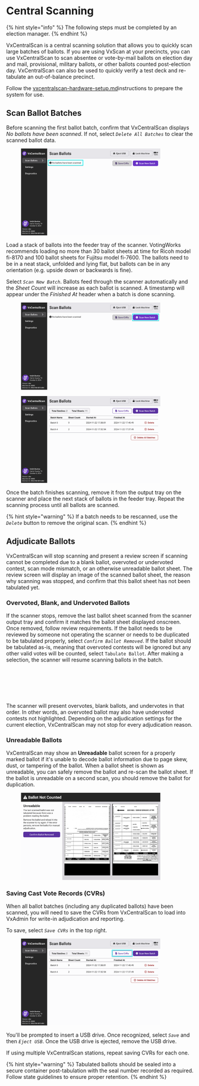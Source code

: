 # Central Scanning

{% hint style="info" %}
The following steps must be completed by an election manager.
{% endhint %}

VxCentralScan is a central scanning solution that allows you to quickly scan large batches of ballots. If you are using VxScan at your precincts, you can use VxCentralScan to scan absentee or vote-by-mail ballots on election day and mail, provisional, military ballots, or other ballots counted post-election day. VxCentralScan can also be used to quickly verify a test deck and re-tabulate an out-of-balance precinct.&#x20;

Follow the [vxcentralscan-hardware-setup.md](vxcentralscan-hardware-setup.md "mention")instructions to prepare the system for use.

## Scan Ballot Batches

Before scanning the first ballot batch, confirm that VxCentralScan displays _No ballots have been scanned_. If not, select _`Delete All Batches`_ to clear the scanned ballot data.

<figure><img src="../.gitbook/assets/no-ballots-scanned copy.png" alt="" width="375"><figcaption></figcaption></figure>

Load a stack of ballots into the feeder tray of the scanner. VotingWorks recommends loading no more than 30 ballot sheets at time for Ricoh model fi-8170 and 100 ballot sheets for Fujitsu model fi-7600. The ballots need to be in a neat stack, unfolded and lying flat, but ballots can be in any orientation (e.g. upside down or backwards is fine).

Select _`Scan New Batch`_. Ballots feed through the scanner automatically and the _Sheet Count_ will increase as each ballot is scanned. A timestamp will appear under the _Finished At_ header when a batch is done scanning.&#x20;

<div><figure><img src="../.gitbook/assets/no-ballots-scanned copy 2.png" alt="" width="375"><figcaption></figcaption></figure> <figure><img src="../.gitbook/assets/cs-ballots-scanned.png" alt="" width="375"><figcaption></figcaption></figure></div>

Once the batch finishes scanning, remove it from the output tray on the scanner and place the next stack of ballots in the feeder tray. Repeat the scanning process until all ballots are scanned.

{% hint style="warning" %}
If a batch needs to be rescanned, use the _`Delete`_ button to remove the original scan.
{% endhint %}

## Adjudicate Ballots

VxCentralScan will stop scanning and present a review screen if scanning cannot be completed due to a blank ballot, overvoted or undervoted contest, scan mode mismatch, or an otherwise unreadable ballot sheet. The review screen will display an image of the scanned ballot sheet, the reason why scanning was stopped, and confirm that this ballot sheet has not been tabulated yet.

### Overvoted, Blank, and Undervoted Ballots

If the scanner stops, remove the last ballot sheet scanned from the scanner output tray and confirm it matches the ballot sheet displayed onscreen. Once removed, follow review requirements. If the ballot needs to be reviewed by someone not operating the scanner or needs to be duplicated to be tabulated properly, select _`Confirm Ballot Removed`_. If the ballot should be tabulated as-is, meaning that overvoted contests will be ignored but any other valid votes will be counted, select `Tabulate Ballot`.  After making a selection, the scanner will resume scanning ballots in the batch.&#x20;

<div><figure><img src="../.gitbook/assets/overvoted-ballot-cs.png" alt=""><figcaption></figcaption></figure> <figure><img src="../.gitbook/assets/cs-blank-ballot.png" alt=""><figcaption></figcaption></figure> <figure><img src="../.gitbook/assets/cs-undervoted-ballot.png" alt=""><figcaption></figcaption></figure></div>

The scanner will present overvotes, blank ballots, and undervotes in that order. In other words, an overvoted ballot may also have undervoted contests not highlighted. Depending on the adjudication settings for the current election, VxCentralScan may not stop for every adjudication reason.

### Unreadable Ballots

VxCentralScan may show an **Unreadable** ballot screen for a properly marked ballot if it's unable to decode ballot information due to page skew, dust, or tampering of the ballot. When a ballot sheet is shown as unreadable, you can safely remove the ballot and re-scan the ballot sheet. If the ballot is unreadable on a second scan, you should remove the ballot for duplication.

<figure><img src="../.gitbook/assets/cs-undreadable.png" alt="" width="375"><figcaption></figcaption></figure>

### Saving Cast Vote Records (CVRs)

When all ballot batches (including any duplicated ballots) have been scanned, you will need to save the CVRs from VxCentralScan to load into VxAdmin for write-in adjudication and reporting.

To save, select _`Save CVRs`_ in the top right.

<figure><img src="../.gitbook/assets/cs-ballots-scanned copy.png" alt="" width="375"><figcaption></figcaption></figure>

You'll be prompted to insert a USB drive. Once recognized, select _`Save`_ and then _`Eject USB`_. Once the USB drive is ejected, remove the USB drive.

If using multiple VxCentralScan stations, repeat saving CVRs for each one.

{% hint style="warning" %}
Tabulated ballots should be sealed into a secure container post-tabulation with the seal number recorded as required. Follow state guidelines to ensure proper retention.
{% endhint %}

